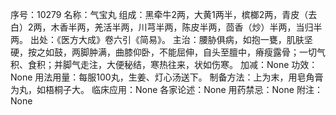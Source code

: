 序号：10279
名称：气宝丸
组成：黑牵牛2两，大黄1两半，槟榔2两，青皮（去白）2两，木香半两，羌活半两，川芎半两，陈皮半两，茴香（炒）半两，当归半两。
出处：《医方大成》卷六引《简易》。
主治：腰胁俱病，如抱一甕，肌肤坚硬，按之如鼓，两脚肿满，曲膝仰卧，不能屈伸，自头至膻中，瘠瘦露骨；一切气积、食积；并脚气走注，大便秘结，寒热往来，状如伤寒。
加减：None
功效：None
用法用量：每服100丸，生姜、灯心汤送下。
制备方法：上为末，用皂角膏为丸，如梧桐子大。
临床应用：None
各家论述：None
用药禁忌：None
附注：None
